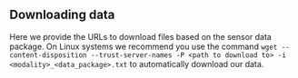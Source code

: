## Downloading data

Here we provide the URLs to download files based on the sensor data package.
On Linux systems we recommend you use the command ```wget --content-disposition --trust-server-names -P <path to download to> -i <modality>_<data_package>.txt``` to automatically download our data.
